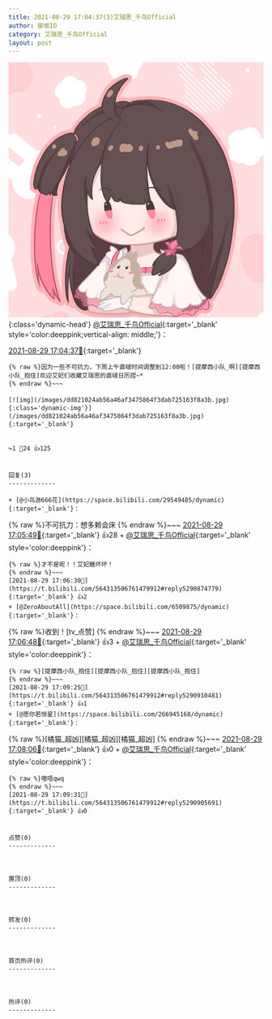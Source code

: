 ```yaml
---
title: 2021-08-29 17:04:37(3)艾瑞思_千鸟Official
author: 御坂IO
category: 艾瑞思_千鸟Official
layout: post
---
```


![img](/images/7e08840c56f251de28bdf766b647bd5fe9a5d50a.jpg){:class='dynamic-head'}
[@艾瑞思_千鸟Official](https://space.bilibili.com/1090010845/dynamic){:target='_blank' style='color:deeppink;vertical-align: middle;'}：

[2021-08-29 17:04:37🔗](https://t.bilibili.com/564313506761479912){:target='_blank'}

~~~
{% raw %}因为一些不可抗力，下周上午直啵时间调整到12:00啦！[提摩西小队_啊][提摩西小队_抱住]欢迎艾妃们收藏艾瑞思的直啵日历捏~*
{% endraw %}~~~

[![img](/images/dd821024ab56a46af3475864f3dab725163f8a3b.jpg){:class='dynamic-img'}](/images/dd821024ab56a46af3475864f3dab725163f8a3b.jpg){:target='_blank'}


↪️1 💬24 👍125


回复(3)
-------------

+ [@小鸟游666花](https://space.bilibili.com/29549485/dynamic){:target='_blank'}：
~~~
{% raw %}不可抗力：想多赖会床
{% endraw %}~~~
[2021-08-29 17:05:49🔗](https://t.bilibili.com/564313506761479912#reply5290873032){:target='_blank'} 👍28
    + [@艾瑞思_千鸟Official](https://space.bilibili.com/1090010845/dynamic){:target='_blank' style='color:deeppink'}：
~~~
{% raw %}才不是呢！！艾妃糖坏坏！
{% endraw %}~~~
[2021-08-29 17:06:30🔗](https://t.bilibili.com/564313506761479912#reply5290874779){:target='_blank'} 👍2
+ [@ZeroAboutAll](https://space.bilibili.com/6509875/dynamic){:target='_blank'}：
~~~
{% raw %}收到！[tv_点赞]
{% endraw %}~~~
[2021-08-29 17:06:48🔗](https://t.bilibili.com/564313506761479912#reply5290884186){:target='_blank'} 👍3
    + [@艾瑞思_千鸟Official](https://space.bilibili.com/1090010845/dynamic){:target='_blank' style='color:deeppink'}：
~~~
{% raw %}[提摩西小队_抱住][提摩西小队_抱住][提摩西小队_抱住]
{% endraw %}~~~
[2021-08-29 17:09:25🔗](https://t.bilibili.com/564313506761479912#reply5290910481){:target='_blank'} 👍1
+ [@愿你若恒星](https://space.bilibili.com/266945168/dynamic){:target='_blank'}：
~~~
{% raw %}[橘猫_超凶][橘猫_超凶][橘猫_超凶]
{% endraw %}~~~
[2021-08-29 17:08:06🔗](https://t.bilibili.com/564313506761479912#reply5290892523){:target='_blank'} 👍0
    + [@艾瑞思_千鸟Official](https://space.bilibili.com/1090010845/dynamic){:target='_blank' style='color:deeppink'}：
~~~
{% raw %}嗷唔qwq
{% endraw %}~~~
[2021-08-29 17:09:31🔗](https://t.bilibili.com/564313506761479912#reply5290905691){:target='_blank'} 👍0


点赞(0)
-------------



置顶(0)
-------------



转发(0)
-------------



首页热评(0)
-------------



热评(0)
-------------



